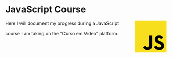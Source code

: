
# JavaScript Course

<img src="imgjs.png" align="right" style="width:100px; height:100px" />

<div style="display:flex; gap:2rem; align-items: center;">

<div>
Here I will document my progress during a JavaScript <p>
course I am taking on the "Curso em Vídeo" platform.
</div>
</div>





